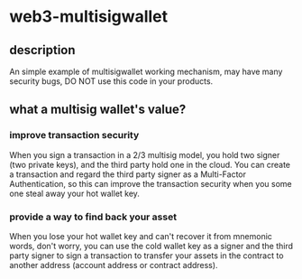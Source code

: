 # web3-multisigwallet

## description
An simple example of multisigwallet working mechanism, may have many security bugs, DO NOT use this code in your products.

## what a multisig wallet's value?
### improve transaction security 
When you sign a transaction in a 2/3 multisig model, you hold two signer (two private keys), and the third party hold 
one in the cloud. You can create a transaction and regard the third party signer as a Multi-Factor Authentication, so 
this can improve the transaction security when you some one steal away your hot wallet key.

### provide a way to find back your asset 
When you lose your hot wallet key and can't recover it from mnemonic words, don't worry, you can use the cold wallet key
as a signer and the third party signer to sign a transaction to transfer your assets in the contract to another address (account address or contract address).

